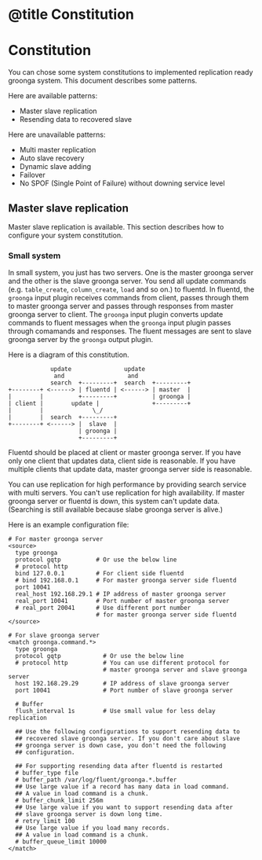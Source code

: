 # @title Constitution

# Constitution

You can chose some system constitutions to implemented replication
ready groonga system. This document describes some patterns.

Here are available patterns:

* Master slave replication
* Resending data to recovered slave

Here are unavailable patterns:

* Multi master replication
* Auto slave recovery
* Dynamic slave adding
* Failover
* No SPOF (Single Point of Failure) without downing service level

## Master slave replication

Master slave replication is available. This section describes how to
configure your system constitution.

### Small system

In small system, you just has two servers. One is the master groonga
server and the other is the slave groonga server. You send all update
commands (e.g. `table_create`, `column_create`, `load` and so on.) to
fluentd. In fluentd, the `groonga` input plugin receives commands from
client, passes through them to master groonga server and passes
through responses from master groonga server to client. The `groonga`
input plugin converts update commands to fluent messages when the
`groonga` input plugin passes through comamands and responses. The
fluent messages are sent to slave groonga server by the `groonga`
output plugin.

Here is a diagram of this constitution.

                update               update
                 and                  and
                search  +---------+  search  +---------+
    +--------+ <------> | fluentd | <------> | master  |
    |        |          +---------+          | groonga |
    | client |        update |               +---------+
    |        |              \_/              
    |        |  search  +---------+
    +--------+ <------> |  slave  |
                        | groonga |
                        +---------+

Fluentd should be placed at client or master groonga server. If you
have only one client that updates data, client side is reasonable. If
you have multiple clients that update data, master groonga server side
is reasonable.

You can use replication for high performance by providing search
service with multi servers. You can't use replication for high
availability. If master groonga server or fluentd is down, this system
can't update data. (Searching is still available because slabe groonga
server is alive.)

Here is an example configuration file:

    # For master groonga server
    <source>
      type groonga
      protocol gqtp          # Or use the below line
      # protocol http
      bind 127.0.0.1         # For client side fluentd
      # bind 192.168.0.1     # For master groonga server side fluentd
      port 10041
      real_host 192.168.29.1 # IP address of master groonga server
      real_port 10041        # Port number of master groonga server
      # real_port 20041      # Use different port number
                             # for master groonga server side fluentd
    </source>

    # For slave groonga server
    <match groonga.command.*>
      type groonga
      protocol gqtp            # Or use the below line
      # protocol http          # You can use different protocol for
                               # master groonga server and slave groonga server
      host 192.168.29.29       # IP address of slave groonga server
      port 10041               # Port number of slave groonga server
      
      # Buffer
      flush_interval 1s        # Use small value for less delay replication

      ## Use the following configurations to support resending data to
      ## recovered slave groonga server. If you don't care about slave
      ## groonga server is down case, you don't need the following
      ## configuration.

      ## For supporting resending data after fluentd is restarted
      # buffer_type file         
      # buffer_path /var/log/fluent/groonga.*.buffer
      ## Use large value if a record has many data in load command.
      ## A value in load command is a chunk.
      # buffer_chunk_limit 256m
      ## Use large value if you want to support resending data after
      ## slave groonga server is down long time.
      # retry_limit 100
      ## Use large value if you load many records.
      ## A value in load command is a chunk.
      # buffer_queue_limit 10000
    </match>
